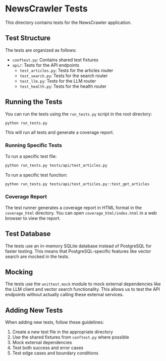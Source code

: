 # NewsCrawler Tests

This directory contains tests for the NewsCrawler application.

## Test Structure

The tests are organized as follows:

- `conftest.py`: Contains shared test fixtures
- `api/`: Tests for the API endpoints
  - `test_articles.py`: Tests for the articles router
  - `test_search.py`: Tests for the search router
  - `test_llm.py`: Tests for the LLM router
  - `test_health.py`: Tests for the health router

## Running the Tests

You can run the tests using the `run_tests.py` script in the root directory:

```bash
python run_tests.py
```

This will run all tests and generate a coverage report.

### Running Specific Tests

To run a specific test file:

```bash
python run_tests.py tests/api/test_articles.py
```

To run a specific test function:

```bash
python run_tests.py tests/api/test_articles.py::test_get_articles
```

### Coverage Report

The test runner generates a coverage report in HTML format in the `coverage_html` directory. You can open `coverage_html/index.html` in a web browser to view the report.

## Test Database

The tests use an in-memory SQLite database instead of PostgreSQL for faster testing. This means that PostgreSQL-specific features like vector search are mocked in the tests.

## Mocking

The tests use the `unittest.mock` module to mock external dependencies like the LLM client and vector search functionality. This allows us to test the API endpoints without actually calling these external services.

## Adding New Tests

When adding new tests, follow these guidelines:

1. Create a new test file in the appropriate directory
2. Use the shared fixtures from `conftest.py` where possible
3. Mock external dependencies
4. Test both success and error cases
5. Test edge cases and boundary conditions 